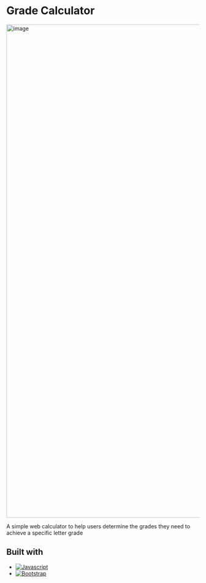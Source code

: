 # Grade Calculator
<img width="1286" alt="image" src="https://user-images.githubusercontent.com/78121423/209405876-a5f38aef-2c31-4e93-9fe3-f82f49346c00.png">

A simple web calculator to help users determine the grades they need to achieve a specific letter grade

## Built with
* [![Javascript][Javascript]][Javascript-url]
* [![Bootstrap][Bootstrap]][Bootstrap-url]

<!-- MARKDOWN LINKS & IMAGES -->
<!-- https://www.markdownguide.org/basic-syntax/#reference-style-links -->
[Bootstrap]: https://img.shields.io/badge/Bootstrap-563D7C?style=for-the-badge&logo=bootstrap&logoColor=white
[Bootstrap-url]: https://getbootstrap.com/
[Javascript]: https://img.shields.io/badge/JavaScript-F7DF1E?style=for-the-badge&logo=javascript&logoColor=black
[Javascript-url]: https://www.javascript.com/

